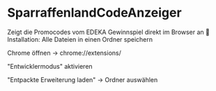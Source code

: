 # SparraffenlandCodeAnzeiger
Zeigt die Promocodes vom EDEKA Gewinnspiel direkt im Browser an
🚀 Installation:
Alle Dateien in einen Ordner speichern

Chrome öffnen → chrome://extensions/

"Entwicklermodus" aktivieren

"Entpackte Erweiterung laden" → Ordner auswählen

